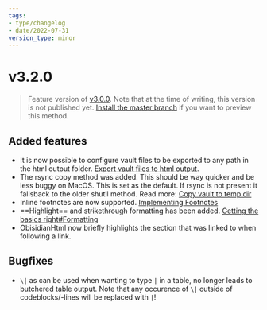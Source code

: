 ```yaml
---
tags:
- type/changelog
- date/2022-07-31
version_type: minor
---
```

   
# v3.2.0   
> Feature version of [v3.0.0](../Changelog/v3.0.0.md). Note that at the time of writing, this version is not published yet. [Install the master branch](../Instructions/Install%20a%20different%20version.md#install-master-branch) if you want to preview this method.   
   
## Added features   
   
- It is now possible to configure vault files to be exported to any path in the html output folder. [Export vault files to html output](../Configurations/Export%20vault%20files%20to%20html%20output.md).   
- The rsync copy method was added. This should be way quicker and be less buggy on MacOS. This is set as the default. If rsync is not present it fallsback to the older shutil method. Read more: [Copy vault to temp dir](../Configurations/Copy%20vault%20to%20temp%20dir.md)   
- Inline footnotes are now supported. [Implementing Footnotes](../Demonstrations/Implementing%20Footnotes.md)   
- ==Highlight== and ~~strikethrough~~ formatting has been added. [Getting the basics right#Formatting](../Demonstrations/Getting%20the%20basics%20right.md#formatting)   
- ObisidianHtml now briefly highlights the section that was linked to when following a link.   
   
## Bugfixes   
   
- `\|` as can be used when wanting to type `|` in a table,  no longer leads to butchered table output. Note that any occurence of `\|` outside of codeblocks/-lines will be replaced with `|`!